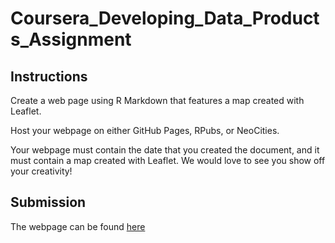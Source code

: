 # Coursera_Developing_Data_Products_Assignment

## Instructions

Create a web page using R Markdown that features a map created with Leaflet.

Host your webpage on either GitHub Pages, RPubs, or NeoCities.

Your webpage must contain the date that you created the document, and it must contain a map created with Leaflet. We would love to see you show off your creativity!

## Submission

The webpage can be found [here](https://nchin212.github.io/Coursera_Developing_Data_Products_Assignment/Map.html)
